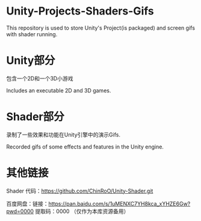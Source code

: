 # Unity-Projects-Shaders-Gifs
This repository is used to store Unity's Project(is packaged) and screen gifs with shader running.

# Unity部分
  包含一个2D和一个3D小游戏
  
  Includes an executable 2D and 3D games.
  
# Shader部分
  录制了一些效果和功能在Unity引擎中的演示Gifs.
  
  Recorded gifs of some effects and features in the Unity engine.
  
# 其他链接
  Shader 代码：https://github.com/ChinRoO/Unity-Shader.git
  
  百度网盘：链接：https://pan.baidu.com/s/1uMENXC7YH8kca_xYHZE6Gw?pwd=0000 
    提取码：0000 （仅作为本库资源备用）
